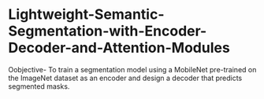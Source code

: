 # Lightweight-Semantic-Segmentation-with-Encoder-Decoder-and-Attention-Modules
Oobjective- To train a segmentation model using a MobileNet pre-trained on the ImageNet dataset as an encoder and design a decoder that predicts segmented masks.

